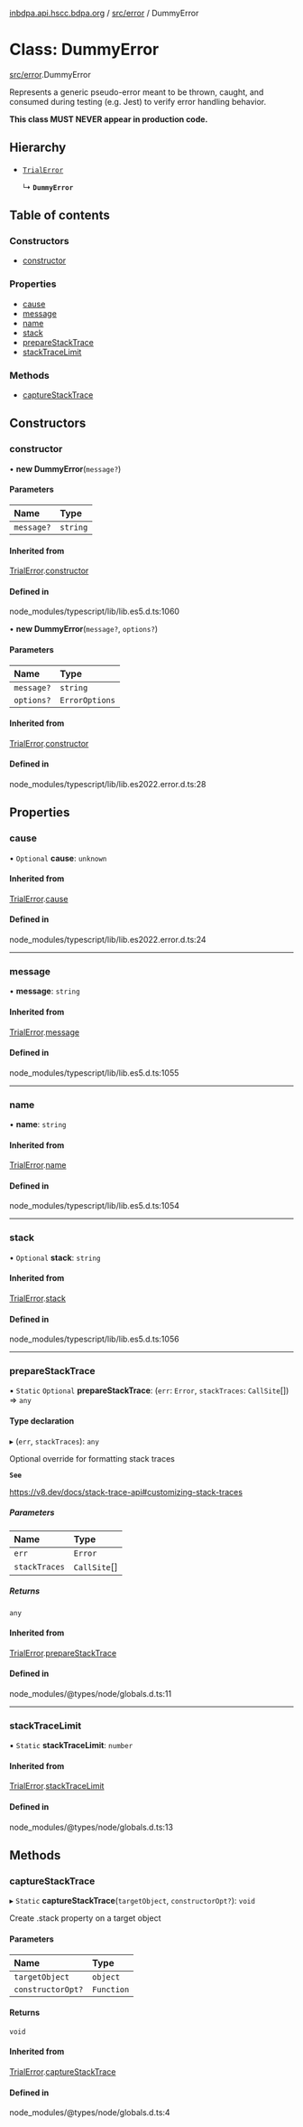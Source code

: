 [inbdpa.api.hscc.bdpa.org](../README.md) / [src/error](../modules/src_error.md) / DummyError

# Class: DummyError

[src/error](../modules/src_error.md).DummyError

Represents a generic pseudo-error meant to be thrown, caught, and consumed
during testing (e.g. Jest) to verify error handling behavior.

**This class MUST NEVER appear in production code.**

## Hierarchy

- [`TrialError`](src_error.TrialError.md)

  ↳ **`DummyError`**

## Table of contents

### Constructors

- [constructor](src_error.DummyError.md#constructor)

### Properties

- [cause](src_error.DummyError.md#cause)
- [message](src_error.DummyError.md#message)
- [name](src_error.DummyError.md#name)
- [stack](src_error.DummyError.md#stack)
- [prepareStackTrace](src_error.DummyError.md#preparestacktrace)
- [stackTraceLimit](src_error.DummyError.md#stacktracelimit)

### Methods

- [captureStackTrace](src_error.DummyError.md#capturestacktrace)

## Constructors

### constructor

• **new DummyError**(`message?`)

#### Parameters

| Name | Type |
| :------ | :------ |
| `message?` | `string` |

#### Inherited from

[TrialError](src_error.TrialError.md).[constructor](src_error.TrialError.md#constructor)

#### Defined in

node_modules/typescript/lib/lib.es5.d.ts:1060

• **new DummyError**(`message?`, `options?`)

#### Parameters

| Name | Type |
| :------ | :------ |
| `message?` | `string` |
| `options?` | `ErrorOptions` |

#### Inherited from

[TrialError](src_error.TrialError.md).[constructor](src_error.TrialError.md#constructor)

#### Defined in

node_modules/typescript/lib/lib.es2022.error.d.ts:28

## Properties

### cause

• `Optional` **cause**: `unknown`

#### Inherited from

[TrialError](src_error.TrialError.md).[cause](src_error.TrialError.md#cause)

#### Defined in

node_modules/typescript/lib/lib.es2022.error.d.ts:24

___

### message

• **message**: `string`

#### Inherited from

[TrialError](src_error.TrialError.md).[message](src_error.TrialError.md#message)

#### Defined in

node_modules/typescript/lib/lib.es5.d.ts:1055

___

### name

• **name**: `string`

#### Inherited from

[TrialError](src_error.TrialError.md).[name](src_error.TrialError.md#name)

#### Defined in

node_modules/typescript/lib/lib.es5.d.ts:1054

___

### stack

• `Optional` **stack**: `string`

#### Inherited from

[TrialError](src_error.TrialError.md).[stack](src_error.TrialError.md#stack)

#### Defined in

node_modules/typescript/lib/lib.es5.d.ts:1056

___

### prepareStackTrace

▪ `Static` `Optional` **prepareStackTrace**: (`err`: `Error`, `stackTraces`: `CallSite`[]) => `any`

#### Type declaration

▸ (`err`, `stackTraces`): `any`

Optional override for formatting stack traces

**`See`**

https://v8.dev/docs/stack-trace-api#customizing-stack-traces

##### Parameters

| Name | Type |
| :------ | :------ |
| `err` | `Error` |
| `stackTraces` | `CallSite`[] |

##### Returns

`any`

#### Inherited from

[TrialError](src_error.TrialError.md).[prepareStackTrace](src_error.TrialError.md#preparestacktrace)

#### Defined in

node_modules/@types/node/globals.d.ts:11

___

### stackTraceLimit

▪ `Static` **stackTraceLimit**: `number`

#### Inherited from

[TrialError](src_error.TrialError.md).[stackTraceLimit](src_error.TrialError.md#stacktracelimit)

#### Defined in

node_modules/@types/node/globals.d.ts:13

## Methods

### captureStackTrace

▸ `Static` **captureStackTrace**(`targetObject`, `constructorOpt?`): `void`

Create .stack property on a target object

#### Parameters

| Name | Type |
| :------ | :------ |
| `targetObject` | `object` |
| `constructorOpt?` | `Function` |

#### Returns

`void`

#### Inherited from

[TrialError](src_error.TrialError.md).[captureStackTrace](src_error.TrialError.md#capturestacktrace)

#### Defined in

node_modules/@types/node/globals.d.ts:4
